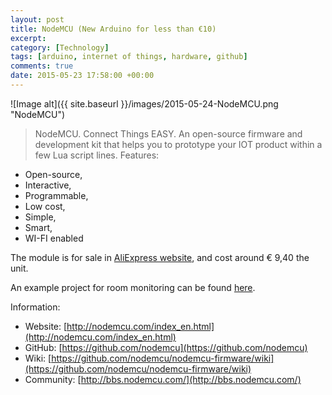 ```yaml
---
layout: post
title: NodeMCU (New Arduino for less than €10)
excerpt:
category: [Technology]
tags: [arduino, internet of things, hardware, github]
comments: true
date: 2015-05-23 17:58:00 +00:00
---
```


![Image alt]({{ site.baseurl }}/images/2015-05-24-NodeMCU.png "NodeMCU")

>NodeMCU. Connect Things EASY. An open-source firmware and development kit that helps you to prototype 
your IOT product within a few Lua script lines. Features: 

<!-- more -->

+ Open-source, 
+ Interactive, 
+ Programmable, 
+ Low cost, 
+ Simple, 
+ Smart, 
+ WI-FI enabled

The module is for sale in [AliExpress website](http://www.aliexpress.com/item/New-Wireless-module-NodeMcu-Lua-WIFI-Internet-of-Things-development-board-based-ESP8266-with-pcb-Antenna/32299982691.html),
and cost around € 9,40 the unit.

An example project for room monitoring can be found [here](https://thunderace94.wordpress.com/2015/01/27/project-room-monitoring/).

Information:

- Website: [http://nodemcu.com/index_en.html](http://nodemcu.com/index_en.html)
- GitHub: [https://github.com/nodemcu](https://github.com/nodemcu)
- Wiki: [https://github.com/nodemcu/nodemcu-firmware/wiki](https://github.com/nodemcu/nodemcu-firmware/wiki)
- Community: [http://bbs.nodemcu.com/](http://bbs.nodemcu.com/)
